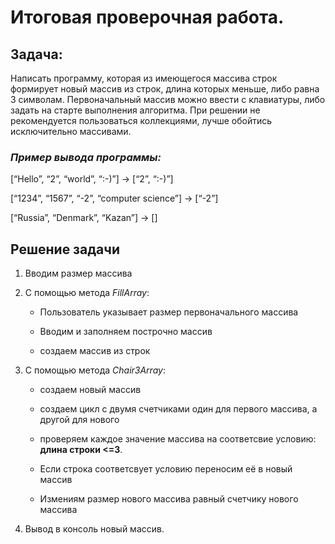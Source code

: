 # **Итоговая проверочная работа.** #

## Задача: ##
 
 Написать программу, которая из имеющегося массива строк формирует новый массив из строк, длина которых меньше, либо равна 3 символам. Первоначальный массив можно ввести с клавиатуры, либо задать на старте выполнения алгоритма. При решении не рекомендуется пользоваться коллекциями, лучше обойтись исключительно массивами.

 ### *Пример вывода программы:* ###

 [“Hello”, “2”, “world”, “:-)”] → [“2”, “:-)”]

[“1234”, “1567”, “-2”, “computer science”] → [“-2”]

[“Russia”, “Denmark”, “Kazan”] → []

## Решение задачи ##

1. Вводим размер массива

2. С помощью метода *FillArray*:
    
    * Пользователь указывает размер первоначального массива  

    * Вводим и заполняем построчно массив  

    * создаем массив из строк

3. С помощью метода *Chair3Array*:

    * создаем новый массив 
    
    * создаем цикл с двумя счетчиками один для первого массива, а другой для нового
    
    * проверяем каждое значение массива на соответсвие условию: **длина строки <=3**.
    
    * Если строка соответсвует условию переносим её в новый массив

    *  Измениям размер нового массива равный счетчику нового массива

4. Вывод в консоль новый массив.
